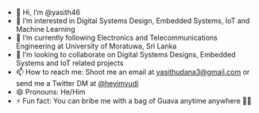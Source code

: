 - 👋 Hi, I’m @yasith46
- 👀 I’m interested in Digital Systems Design, Embedded Systems, IoT and Machine Learning
- 🌱 I’m currently following Electronics and Telecommunications Engineering at University of Moratuwa, Sri Lanka
- 💞️ I’m looking to collaborate on Digital Systems Designs, Embedded Systems and IoT related projects
- 📫 How to reach me: Shoot me an email at yasithudana3@gmail.com or send me a Twitter DM at [@heyimyudi](https://twitter.com/heyimyudi)
- 😄 Pronouns: He/Him
- ⚡ Fun fact: You can bribe me with a bag of Guava anytime anywhere 🍈🤤

<!---
yasith46/yasith46 is a ✨ special ✨ repository because its `README.md` (this file) appears on your GitHub profile.
You can click the Preview link to take a look at your changes.
--->
